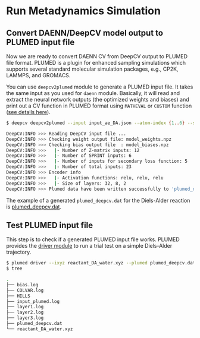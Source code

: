# Run Metadynamics Simulation

## Convert DAENN/DeepCV model output to PLUMED input file

Now we are ready to convert DAENN CV from DeepCV output to PLUMED file format. PLUMED is a plugin for enhanced sampling simulations
which supports several standard molecular simulation packages, e.g., CP2K, LAMMPS, and GROMACS.

You can use `deepcv2plumed` module to generate a PLUMED input file. It takes the same input as you used for `daenn` module.
Basically, it will read and extract the neural network outputs (the optimized weights and biases) and print out a CV function
in PLUMED format using `MATHEVAL` or `CUSTOM` function ([see details here](https://www.plumed.org/doc-v2.10/user-doc/html/_m_a_t_h_e_v_a_l.html)).

```sh
$ deepcv deepcv2plumed --input input_ae_DA.json --atom-index {1..6} --sprint-index C=1,2,3,4,5,6

DeepCV:INFO >>> Reading DeepCV input file ...
DeepCV:INFO >>> Checking weight output file: model_weights.npz
DeepCV:INFO >>> Checking bias output file  : model_biases.npz
DeepCV:INFO >>>   |- Number of Z-matrix inputs: 12
DeepCV:INFO >>>   |- Number of SPRINT inputs: 6
DeepCV:INFO >>>   |- Number of inputs for secondary loss function: 5
DeepCV:INFO >>>   |- Number of total inputs: 23
DeepCV:INFO >>> Encoder info
DeepCV:INFO >>>   |- Activation functions: relu, relu, relu
DeepCV:INFO >>>   |- Size of layers: 32, 8, 2
DeepCV:INFO >>> Plumed data have been written successfully to 'plumed_deepcv.dat'
```

The example of a generated `plumed_deepcv.dat` for the Diels-Alder reaction is [plumed_deepcv.dat](https://gitlab.uzh.ch/lubergroup/deepcv/-/blob/master/output/plumed_deepcv.dat).

## Test PLUMED input file

This step is to check if a generated PLUMED input file works.
PLUMED provides the [driver module](https://www.plumed.org/doc-master/user-doc/html/driver/) to run a trial test on a simple Diels-Alder trajectory.

```sh
$ plumed driver --ixyz reactant_DA_water.xyz --plumed plumed_deepcv.dat --kt 1 --box 10,10,10
$ tree

.
├── bias.log
├── COLVAR.log
├── HILLS
├── input_plumed.log
├── layer1.log
├── layer2.log
├── layer3.log
├── plumed_deepcv.dat
└── reactant_DA_water.xyz
```
